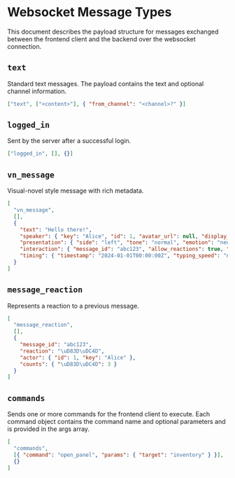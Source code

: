 # Websocket Message Types

This document describes the payload structure for messages exchanged between the frontend client and the backend over the websocket connection.

## `text`

Standard text messages. The payload contains the text and optional channel information.

```json
["text", ["<content>"], { "from_channel": "<channel>?" }]
```

## `logged_in`

Sent by the server after a successful login.

```json
["logged_in", [], {}]
```

## `vn_message`

Visual-novel style message with rich metadata.

```json
[
  "vn_message",
  [],
  {
    "text": "Hello there!",
    "speaker": { "key": "Alice", "id": 1, "avatar_url": null, "display_name": "Alice" },
    "presentation": { "side": "left", "tone": "normal", "emotion": "neutral", "background": null },
    "interaction": { "message_id": "abc123", "allow_reactions": true, "tags": [] },
    "timing": { "timestamp": "2024-01-01T00:00:00Z", "typing_speed": "normal" }
  }
]
```

## `message_reaction`

Represents a reaction to a previous message.

```json
[
  "message_reaction",
  [],
  {
    "message_id": "abc123",
    "reaction": "\uD83D\uDC4D",
    "actor": { "id": 1, "key": "Alice" },
    "counts": { "\uD83D\uDC4D": 3 }
  }
]
```

## `commands`

Sends one or more commands for the frontend client to execute. Each command
object contains the command name and optional parameters and is provided in the
args array.

```json
[
  "commands",
  [{ "command": "open_panel", "params": { "target": "inventory" } }],
  {}
]
```
